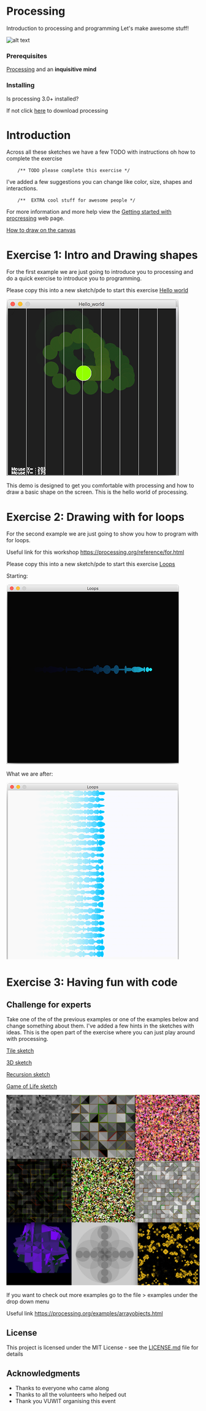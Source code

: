 # Processing

Introduction to processing and programming
Let's make awesome stuff! 

![alt text](https://www.raspberrypi.org/app/uploads/2017/04/002_presSeries.jpg)

### Prerequisites

[Processing](https://processing.org/) and an **inquisitive mind**


### Installing

Is processing 3.0+ installed? 

If not click [here](https://processing.org/download) to download processing 

# Introduction 

Across all these sketches we have a few TODO with instructions oh how to complete the exercise  
```
	/** TODO please complete this exercise */
```
I've added a few suggestions you can change like color, size, shapes and interactions.

```
 	/**  EXTRA cool stuff for awesome people */
```

For more information and more help view the [Getting started with procressing](https://processing.org/tutorials/gettingstarted/) web page.

[How to draw on the canvas](https://processing.org/tutorials/drawing/)


# Exercise 1: Intro and Drawing shapes

For the first example we are just going to introduce you to processing and do a quick exercise to introduce you to programming. 

Please copy this into a new sketch/pde to start this exercise [Hello world](/Exercises/Hello_world/Hello_world.pde)

![alt text](/Exercises/Images/exercise1.png)

This demo is designed to get you comfortable with processing and how to draw a basic shape on the screen. This is the hello world of processing.


# Exercise 2: Drawing with for loops

For the second example we are just going to show you how to program with for loops.

Useful link for this workshop https://processing.org/reference/for.html

Please copy this into a new sketch/pde to start this exercise [Loops](/Exercises/Loops/Loops.pde)

Starting:

![alt text](/Exercises/Images/exercise2.png)

What we are after:

![alt text](/Exercises/Images/exercise2goal.png)


# Exercise 3: Having fun with code
 
## Challenge for experts 

Take one of the of the previous examples or one of the examples below and change something about them. I've added a few hints in the sketches with ideas. This is the open part of the exercise where you can just play around with processing.

[Tile sketch](/Exercises/Exercises/Challenge/Grid/Grid.pde)

[3D sketch](/Exercises/Exercises/RotatePushPop/RotatePushPop/.pde)

[Recursion sketch](/Exercises/Exercises/Recursion/Recursion/.pde)

[Game of Life sketch](/Exercises/Exercises/Challenge/GameOfLife/GameOfLife.pde)

![alt text](/Exercises/Images/results1.png)

If you want to check out more examples go to the file > examples under the drop down menu

Useful link https://processing.org/examples/arrayobjects.html

## License

This project is licensed under the MIT License - see the [LICENSE.md](LICENSE.md) file for details

## Acknowledgments

* Thanks to everyone who came along
* Thanks to all the volunteers who helped out
* Thank you VUWIT organising this event